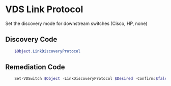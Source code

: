 # VDS Link Protocol
Set the discovery mode for downstream switches (Cisco, HP, none)
## Discovery Code
```powershell
    $Object.LinkDiscoveryProtocol
```

## Remediation Code
```powershell
    Set-VDSwitch $Object -LinkDiscoveryProtocol $Desired -Confirm:$false -ErrorAction Stop
```
